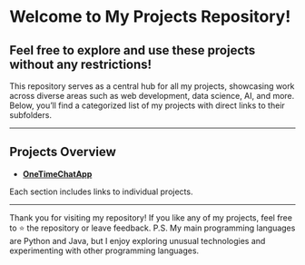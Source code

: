 # Welcome to My Projects Repository!
## Feel free to explore and use these projects without any restrictions!

This repository serves as a central hub for all my projects, showcasing work across diverse areas such as web development, data science, AI, and more.
Below, you’ll find a categorized list of my projects with direct links to their subfolders.

---

## Projects Overview
- **[OneTimeChatApp](https://github.com/Kubajava0/Kubajava0/tree/main/Projects/OneTimeChatApp)**   

Each section includes links to individual projects.

---

Thank you for visiting my repository! If you like any of my projects, feel free to ⭐️ the repository or leave feedback.
P.S. My main programming languages are Python and Java, but I enjoy exploring unusual technologies and experimenting with other programming languages.
